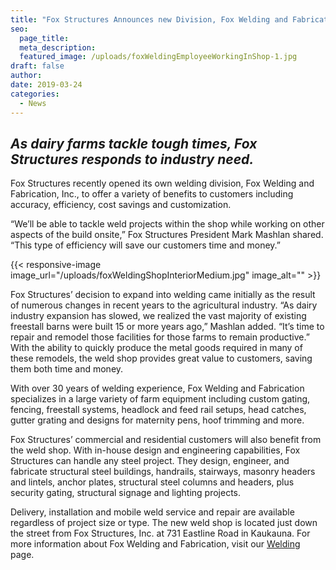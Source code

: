 ```yaml
---
title: "Fox Structures Announces new Division, Fox Welding and Fabrication, Inc."
seo:
  page_title:
  meta_description:
  featured_image: /uploads/foxWeldingEmployeeWorkingInShop-1.jpg
draft: false
author:
date: 2019-03-24
categories:
  - News
---
```


## *As dairy farms tackle tough times, Fox Structures responds to industry need.*
Fox Structures recently opened its own welding division, Fox Welding and Fabrication, Inc., to offer a variety of benefits to customers including accuracy, efficiency, cost savings and customization.

“We’ll be able to tackle weld projects within the shop while working on other aspects of the build onsite,” Fox Structures President Mark Mashlan shared. “This type of efficiency will save our customers time and money.”

{{< responsive-image image_url="/uploads/foxWeldingShopInteriorMedium.jpg" image_alt="" >}}

Fox Structures’ decision to expand into welding came initially as the result of numerous changes in recent years to the agricultural industry. “As dairy industry expansion has slowed, we realized the vast majority of existing freestall barns were built 15 or more years ago,” Mashlan added. “It’s time to repair and remodel those facilities for those farms to remain productive.” With the ability to quickly produce the metal goods required in many of these remodels, the weld shop provides great value to customers, saving them both time and money.

With over 30 years of welding experience, Fox Welding and Fabrication specializes in a large variety of farm equipment including custom gating, fencing, freestall systems, headlock and feed rail setups, head catches, gutter grating and designs for maternity pens, hoof trimming and more.

Fox Structures’ commercial and residential customers will also benefit from the weld shop. With in-house design and engineering capabilities, Fox Structures can handle any steel project. They design, engineer, and fabricate structural steel buildings, handrails, stairways, masonry headers and lintels, anchor plates, structural steel columns and headers, plus security gating, structural signage and lighting projects.

Delivery, installation and mobile weld service and repair are available regardless of project size or type. The new weld shop is located just down the street from Fox Structures, Inc. at 731 Eastline Road in Kaukauna. For more information about Fox Welding and Fabrication, visit our [Welding](/services/welding/) page.